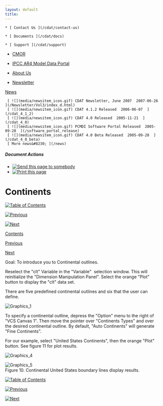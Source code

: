 ```yaml
---
layout: default
title: 
---
```


    * [ Contact Us ](/cdat/contact-us)

    * [ Documents ](/cdat/docs)

    * [ Support ](/cdat/support)

  * [ CMOR ](/cmor)

  * [ IPCC AR4 Model Data Portal ](/esg_data_portal)

  * [ About Us ](/about)

  * [ Newsletter ](/Newsletter)

[ News ](/news)

     [ ![](media/newsitem_icon.gif) CDAT Newsletter, June 2007  2007-06-26  ](/Newsletter/Vol3/index_d.html)
     [ ![](media/newsitem_icon.gif) CDAT 4.1.2 Released  2006-06-07  ](/cdat_4_1_2)
     [ ![](media/newsitem_icon.gif) CDAT 4.0 Released  2005-11-21  ](/cdat_4_0)
     [ ![](media/newsitem_icon.gif) PCMDI Software Portal Released  2005-09-28  ](/software_portal_release)
     [ ![](media/newsitem_icon.gif) CDAT 4.0 Beta Released  2005-09-28  ](/cdat_4_0_beta)
     [ More news&#8230; ](/news)

#####  Document Actions

  * [ ![Send this page to somebody](media/mail_icon.gif) ](/cdat/tutorials/getting-started/continents/sendto_form)
  * [ ![Print this page](media/print_icon.gif) ](/this.print\(\))

#  Continents

[ ![Table of Contents](media/arrow-up) ](/)

[ ![Previous](media/arrow-left) ](/vcs-canvas-control)

[ ![Next](media/arrow-right) ](/vcs-canvas-page-orientation)

[ Contents ](/)

[ Previous ](/vcs-canvas-control)

[ Next ](/vcs-canvas-page-orientation)

 Goal:  To introduce you to Continental outlines. 

Reselect the "clt" Variable in the "Variable"&#160; selection window. This will
reinitialize the "Dimension Manipulation Panel". Select the orange "Plot"
button to display the "clt" data set.  

There are five predefined continental outlines and six that the user can
define.

![Graphics_1](media/graphics_1)

To specify a continental outline, depress the "Option" menu to the right of
"VCS Canvas 1". Then move the pointer over "Continents Types" and over the
desired continental outline. By default, "Auto Continents" will generate "Fine
Continents".  

For our example, select "United States Continents", then the orange "Plot"
button. See figure 11 for plot results.  

![Graphics_4](media/graphics_4)

![Graphics_5](media/graphics_5)  
Figure 10. Continental United States boundary lines display results.  

[ ![Table of Contents](media/arrow-up) ](/)

[ ![Previous](media/arrow-left) ](/vcs-canvas-control)

[ ![Next](media/arrow-right) ](/vcs-canvas-page-orientation)
